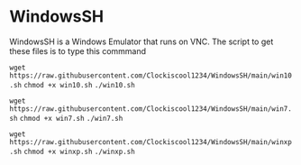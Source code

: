 # WindowsSH
WindowsSH is a Windows Emulator that runs on VNC.
The script to get these files is to type this commmand


` wget https://raw.githubusercontent.com/Clockiscool1234/WindowsSH/main/win10.sh `
` chmod +x win10.sh `
` ./win10.sh `

` wget https://raw.githubusercontent.com/Clockiscool1234/WindowsSH/main/win7.sh `
` chmod +x win7.sh `
` ./win7.sh `

` wget https://raw.githubusercontent.com/Clockiscool1234/WindowsSH/main/winxp.sh `
` chmod +x winxp.sh `
` ./winxp.sh `


